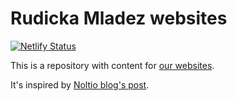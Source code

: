 # Rudicka Mladez websites
[![Netlify Status](https://api.netlify.com/api/v1/badges/5ca3b951-6a99-4246-9682-3e9d6fa27fb2/deploy-status)](https://app.netlify.com/sites/rudickamladez/deploys)

This is a repository with content for [our websites](https://rudickamladez.cz).

It's inspired by [Noltio blog's post](https://noltio.com/cs/blog/uvod-do-static-site-generatoru-hugo/).
